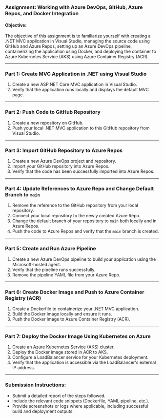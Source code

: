 ### **Assignment: Working with Azure DevOps, GitHub, Azure Repos, and Docker Integration**

#### **Objective:**
The objective of this assignment is to familiarize yourself with creating a .NET MVC application in Visual Studio, managing the source code using GitHub and Azure Repos, setting up an Azure DevOps pipeline, containerizing the application using Docker, and deploying the container to Azure Kubernetes Service (AKS) using Azure Container Registry (ACR).

---

### **Part 1: Create MVC Application in .NET using Visual Studio**

1. Create a new ASP.NET Core MVC application in Visual Studio.
2. Verify that the application runs locally and displays the default MVC page.

---

### **Part 2: Push Code to GitHub Repository**

1. Create a new repository on GitHub.
2. Push your local .NET MVC application to this GitHub repository from Visual Studio.

---

### **Part 3: Import GitHub Repository to Azure Repos**

1. Create a new Azure DevOps project and repository.
2. Import your GitHub repository into Azure Repos.
3. Verify that the code has been successfully imported into Azure Repos.

---

### **Part 4: Update References to Azure Repo and Change Default Branch to `main`**

1. Remove the reference to the GitHub repository from your local repository.
2. Connect your local repository to the newly created Azure Repo.
3. Change the default branch of your repository to `main` both locally and in Azure Repos.
4. Push the code to Azure Repos and verify that the `main` branch is created.

---

### **Part 5: Create and Run Azure Pipeline**

1. Create a new Azure DevOps pipeline to build your application using the Microsoft-hosted agent.
2. Verify that the pipeline runs successfully.
3. Remove the pipeline YAML file from your Azure Repo.

---

### **Part 6: Create Docker Image and Push to Azure Container Registry (ACR)**

1. Create a Dockerfile to containerize your .NET MVC application.
2. Build the Docker image locally and ensure it runs.
3. Push the Docker image to Azure Container Registry (ACR).

---

### **Part 7: Deploy the Docker Image Using Kubernetes on Azure**

1. Create an Azure Kubernetes Service (AKS) cluster.
2. Deploy the Docker image stored in ACR to AKS.
3. Configure a LoadBalancer service for your Kubernetes deployment.
4. Verify that the application is accessible via the LoadBalancer's external IP address.

--- 

### **Submission Instructions:**
- Submit a detailed report of the steps followed.
- Include the relevant code snippets (Dockerfile, YAML pipeline, etc.).
- Provide screenshots or logs where applicable, including successful build and deployment outputs.
